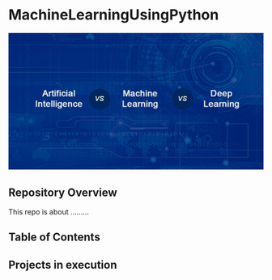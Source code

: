 # MachineLearningUsingPython
![image.png](image/DataScience.jpg)

## Repository Overview
This repo is about .........

## Table of Contents

## Projects in execution

